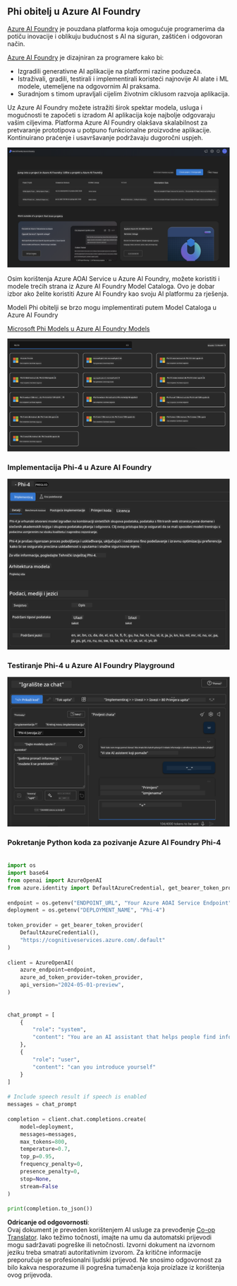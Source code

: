 <!--
CO_OP_TRANSLATOR_METADATA:
{
  "original_hash": "3ae21dc5554e888defbe57946ee995ee",
  "translation_date": "2025-07-16T19:11:35+00:00",
  "source_file": "md/01.Introduction/02/03.AzureAIFoundry.md",
  "language_code": "hr"
}
-->
## Phi obitelj u Azure AI Foundry

[Azure AI Foundry](https://ai.azure.com) je pouzdana platforma koja omogućuje programerima da potiču inovacije i oblikuju budućnost s AI na siguran, zaštićen i odgovoran način.

[Azure AI Foundry](https://ai.azure.com) je dizajniran za programere kako bi:

- Izgradili generativne AI aplikacije na platformi razine poduzeća.
- Istraživali, gradili, testirali i implementirali koristeći najnovije AI alate i ML modele, utemeljene na odgovornim AI praksama.
- Suradnjom s timom upravljali cijelim životnim ciklusom razvoja aplikacija.

Uz Azure AI Foundry možete istražiti širok spektar modela, usluga i mogućnosti te započeti s izradom AI aplikacija koje najbolje odgovaraju vašim ciljevima. Platforma Azure AI Foundry olakšava skalabilnost za pretvaranje prototipova u potpuno funkcionalne proizvodne aplikacije. Kontinuirano praćenje i usavršavanje podržavaju dugoročni uspjeh.

![portal](../../../../../translated_images/AIFoundryPorral.6b1094b101dd499e32f2b018f2dabab4b287dc776bd01f41853404af0d6faf30.hr.png)

Osim korištenja Azure AOAI Service u Azure AI Foundry, možete koristiti i modele trećih strana iz Azure AI Foundry Model Cataloga. Ovo je dobar izbor ako želite koristiti Azure AI Foundry kao svoju AI platformu za rješenja.

Modeli Phi obitelji se brzo mogu implementirati putem Model Cataloga u Azure AI Foundry

[Microsoft Phi Models u Azure AI Foundry Models](https://ai.azure.com/explore/models/?selectedCollection=phi)

![ModelCatalog](../../../../../translated_images/AIFoundryModelCatalog.3923945fa7be5b5f080fff2eb8b74369dd7459803eac5963ca145d01adbbc94c.hr.png)

### **Implementacija Phi-4 u Azure AI Foundry**

![Phi4](../../../../../translated_images/AIFoundryPhi4.eece9ddb0d817a033c3466b60b8d59aec1fbc4c2ea521c039e3f378d747ed6b6.hr.png)

### **Testiranje Phi-4 u Azure AI Foundry Playground**

![Playground](../../../../../translated_images/AIFoundryPlayground.193b81a9e472c5d1bbbab46dce575decb6577f7e306a022bc785a72bbffccca1.hr.png)

### **Pokretanje Python koda za pozivanje Azure AI Foundry Phi-4**

```python

import os  
import base64
from openai import AzureOpenAI  
from azure.identity import DefaultAzureCredential, get_bearer_token_provider  
        
endpoint = os.getenv("ENDPOINT_URL", "Your Azure AOAI Service Endpoint")  
deployment = os.getenv("DEPLOYMENT_NAME", "Phi-4")  
      
token_provider = get_bearer_token_provider(  
    DefaultAzureCredential(),  
    "https://cognitiveservices.azure.com/.default"  
)  
  
client = AzureOpenAI(  
    azure_endpoint=endpoint,  
    azure_ad_token_provider=token_provider,  
    api_version="2024-05-01-preview",  
)  
  

chat_prompt = [
    {
        "role": "system",
        "content": "You are an AI assistant that helps people find information."
    },
    {
        "role": "user",
        "content": "can you introduce yourself"
    }
] 
    
# Include speech result if speech is enabled  
messages = chat_prompt 

completion = client.chat.completions.create(  
    model=deployment,  
    messages=messages,
    max_tokens=800,  
    temperature=0.7,  
    top_p=0.95,  
    frequency_penalty=0,  
    presence_penalty=0,
    stop=None,  
    stream=False  
)  
  
print(completion.to_json())  

```

**Odricanje od odgovornosti**:  
Ovaj dokument je preveden korištenjem AI usluge za prevođenje [Co-op Translator](https://github.com/Azure/co-op-translator). Iako težimo točnosti, imajte na umu da automatski prijevodi mogu sadržavati pogreške ili netočnosti. Izvorni dokument na izvornom jeziku treba smatrati autoritativnim izvorom. Za kritične informacije preporučuje se profesionalni ljudski prijevod. Ne snosimo odgovornost za bilo kakva nesporazume ili pogrešna tumačenja koja proizlaze iz korištenja ovog prijevoda.